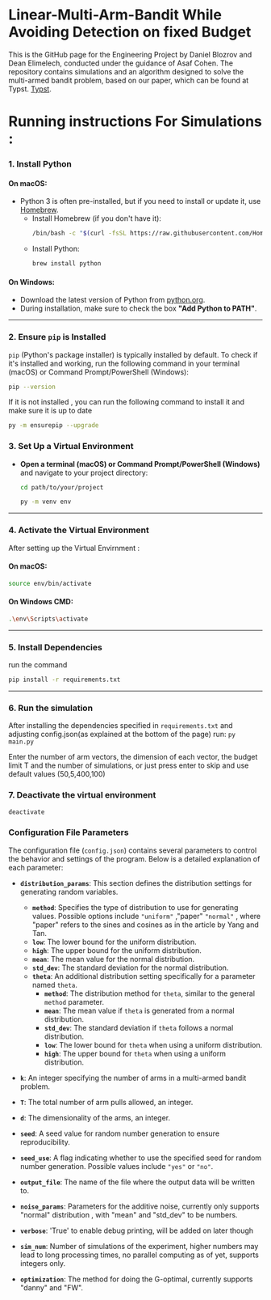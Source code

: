 # Linear-Multi-Arm-Bandit While Avoiding Detection on fixed Budget
This is the GitHub page for the Engineering Project by Daniel Blozrov and Dean Elimelech, conducted under the guidance of Asaf Cohen. The repository contains simulations and an algorithm designed to solve the multi-armed bandit problem, based on our paper, which can be found at Typst.  [Typst](https://typst.app/project/rID3L_KmAjmQz75AsGRRrk). 


# Running instructions For Simulations :
### 1. Install Python

#### On macOS:
- Python 3 is often pre-installed, but if you need to install or update it, use [Homebrew](https://brew.sh/).
  - Install Homebrew (if you don't have it):
    ```bash
    /bin/bash -c "$(curl -fsSL https://raw.githubusercontent.com/Homebrew/install/HEAD/install.sh)"
    ```
  - Install Python:
    ```bash
    brew install python
    ```

#### On Windows:
- Download the latest version of Python from [python.org](https://www.python.org/downloads/windows/).
- During installation, make sure to check the box **"Add Python to PATH"**.

---

### 2. Ensure `pip` is Installed

`pip` (Python's package installer) is typically installed by default. To check if it's installed and working, run the following command in your terminal (macOS) or Command Prompt/PowerShell (Windows):

```bash
pip --version
```
If it is not installed , you can run the following command to install it and make sure it is up to date
```bash
py -m ensurepip --upgrade
```
### 3. Set Up a Virtual Environment

- **Open a terminal (macOS) or Command Prompt/PowerShell (Windows)** and navigate to your project directory:
  ```bash
  cd path/to/your/project
  ```
  ```bash
  py -m venv env
  ```
---
### 4. Activate the Virtual Environment
After setting up the Virtual Envirnment :
#### On macOS:
```bash
source env/bin/activate
```
#### On Windows CMD:

  ```bash
  .\env\Scripts\activate
  ```
---
### 5. Install Dependencies
run the command
```bash
pip install -r requirements.txt
```
---
### 6. Run the simulation
After installing the dependencies specified in `requirements.txt` and adjusting config.json(as explained at the bottom of the page) run:
``` py main.py ```

Enter the number of arm vectors, the dimension of each vector, the budget limit T and the number of simulations, or just press enter to skip and use default values (50,5,400,100)
### 7. Deactivate the virtual environment
```bash
deactivate
```
### Configuration File Parameters

The configuration file (`config.json`) contains several parameters to control the behavior and settings of the program. Below is a detailed explanation of each parameter:

- **`distribution_params`**: This section defines the distribution settings for generating random variables.
  - **`method`**: Specifies the type of distribution to use for generating values. Possible options include `"uniform"` ,"paper" `"normal"` , where "paper" refers to the sines and cosines as in the article by Yang and Tan.
  - **`low`**: The lower bound for the uniform distribution.
  - **`high`**: The upper bound for the uniform distribution.
  - **`mean`**: The mean value for the normal distribution.
  - **`std_dev`**: The standard deviation for the normal distribution.
  - **`theta`**: An additional distribution setting specifically for a parameter named `theta`.
    - **`method`**: The distribution method for `theta`, similar to the general `method` parameter.
    - **`mean`**: The mean value if `theta` is generated from a normal distribution.
    - **`std_dev`**: The standard deviation if `theta` follows a normal distribution.
    - **`low`**: The lower bound for `theta` when using a uniform distribution.
    - **`high`**: The upper bound for `theta` when using a uniform distribution.

- **`k`**: An integer specifying the number of arms in a multi-armed bandit problem.

- **`T`**: The total number of arm pulls allowed, an integer.

- **`d`**: The dimensionality of the arms, an integer.

- **`seed`**: A seed value for random number generation to ensure reproducibility.

- **`seed_use`**: A flag indicating whether to use the specified seed for random number generation. Possible values include `"yes"` or `"no"`.

- **`output_file`**: The name of the file where the output data will be written to.
- **`noise_params`**: Parameters for the additive noise, currently only supports "normal" distribution , with "mean" and "std_dev" to be numbers.
- **`verbose`**: 'True' to enable debug printing, will be added on later though
- **`sim_num`**: Number of simulations of the experiment, higher numbers may lead to long processing times, no parallel computing as of yet, supports integers only.
- **`optimization`**: The method for doing the G-optimal, currently supports "danny" and "FW".

